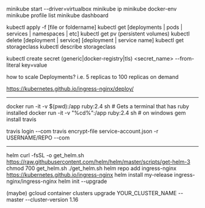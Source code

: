 minikube start --driver=virtualbox
minikube ip
minikube docker-env
minikube profile list
minikube dashboard

kubectl apply -f [file or foldername]
kubectl get [deployments | pods | services | namespaces | etc]
kubectl get pv (persistent volumes)
kubectl delete [deployment | service] [deployment | service name]
kubectl get storageclass
kubectl describe storageclass

kubectl create secret (generic|docker-registry|tls) <secret_name> --from-literal key=value

how to scale Deployments? i.e. 5 replicas to 100 replicas on demand

https://kubernetes.github.io/ingress-nginx/deploy/


---
docker run -it -v $(pwd):/app ruby:2.4 sh # Gets a terminal that has ruby installed
docker run -it -v "%cd%":/app ruby:2.4 sh # on windows
gem install travis

travis login --com
travis encrypt-file service-account.json -r USERNAME/REPO --com

---
helm
curl -fsSL -o get_helm.sh https://raw.githubusercontent.com/helm/helm/master/scripts/get-helm-3
chmod 700 get_helm.sh
./get_helm.sh
helm repo add ingress-nginx https://kubernetes.github.io/ingress-nginx
helm install my-release ingress-nginx/ingress-nginx
helm init --upgrade

(maybe) gcloud container clusters upgrade  YOUR_CLUSTER_NAME --master --cluster-version 1.16